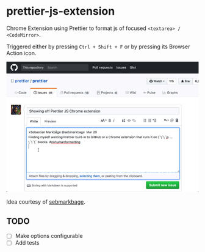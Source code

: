 # prettier-js-extension

Chrome Extension using Prettier to format js of focused `<textarea> / <CodeMirror>`.

Triggered either by pressing `Ctrl + Shift + F` or by pressing its Browser Action icon.

![Demo](demo.gif)

Idea courtesy of [sebmarkbage](https://twitter.com/sebmarkbage/status/843866641515536384).

## TODO
- [ ] Make options configurable
- [ ] Add tests
